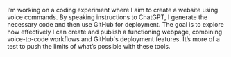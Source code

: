 I’m working on a coding experiment where I aim to create a website using voice commands. By speaking instructions to ChatGPT, I generate the necessary code and then use GitHub for deployment. The goal is to explore how effectively I can create and publish a functioning webpage, combining voice-to-code workflows and GitHub's deployment features. It’s more of a test to push the limits of what’s possible with these tools.